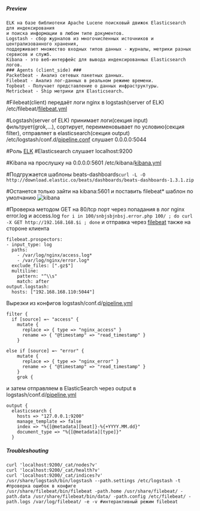 ##### Preview
```
ELK на базе библиотеки Apache Lucene поисковый движок Elasticsearch для индексирования 
и поиска информации в любом типе документов.
Logstash - сбор журналов из многочисленных источников и централизованного хранения, 
поддерживает множество входных типов данных - журналы, метрики разных сервисов и служб.
Kibana - это веб-интерфейс для вывода индексированных Elasticsearch логов. 
### Agents (client_side) ###
Packetbeat - Анализ сетевых пакетных данных.
Filebeat - Анализ лог-данных в реальном режиме времени.
Topbeat - Получает представление о данных инфраструктуры.
Metricbeat - Ship метрики для Elasticsearch.
```

#Filebeat(client) передаёт логи nginx в logstash(server of ELK) 
/etc/filebeat/[filebeat.yml](https://github.com/kyourselfer/OTUS_LinuxAdmin201804/blob/master/lesson21_Journald_ELK/roles/nginx/files/filebeat.yml)

#Logstash(server of ELK) принимает логи(секция input) фильтрует(grok,...), сортирует, переименовывает по условию(секция filter), отправляет в elasticsearch(секция output) /etc/logstash/conf.d/[pipeline.conf](https://github.com/kyourselfer/OTUS_LinuxAdmin201804/blob/master/lesson21_Journald_ELK/roles/ELK/files/logstash_pipeline.yml) слушает 0.0.0.0:5044

#Роль [ELK](https://github.com/kyourselfer/OTUS_LinuxAdmin201804/blob/master/lesson21_Journald_ELK/roles/ELK/tasks/main.yml)
#Elasticsearch слушает localhost:9200

#Kibana на прослушку на 0.0.0.0:5601
/etc/kibana/[kibana.yml](https://github.com/kyourselfer/OTUS_LinuxAdmin201804/blob/master/lesson21_Journald_ELK/roles/ELK/files/kibana.yml)

#Подгружается шаблоны beats-dashboards`curl -L -O http://download.elastic.co/beats/dashboards/beats-dashboards-1.3.1.zip`

#Останется только зайти на kibana:5601 и поставить filebeat* шаблон по умолчанию
![kibana](https://github.com/kyourselfer/OTUS_LinuxAdmin201804/blob/master/lesson21_Journald_ELK/img/kibana1.gif)

#Проверка методом GET на 80/tcp порт через попадания в лог nginx error.log и access.log `for i in 100/snbjsbjnbsj.error.php 100/ ; do curl -X GET http://192.168.168.$i ; done` и отправка через [filebeat](https://github.com/kyourselfer/OTUS_LinuxAdmin201804/blob/master/lesson21_Journald_ELK/roles/nginx/files/filebeat.yml) также на стороне клиента
```
filebeat.prospectors:
- input_type: log
  paths:
    - /var/log/nginx/access.log*
    - /var/log/nginx/error.log*
  exclude_files: [".gz$"]
  multiline:
    pattern: "^\\s"
    match: after
output.logstash:
  hosts: ["192.168.168.110:5044"]
```
Вырезки из конфигов logstash/conf.d/[pipeline.yml](https://github.com/kyourselfer/OTUS_LinuxAdmin201804/blob/master/lesson21_Journald_ELK/roles/ELK/files/logstash_pipeline.yml)
```
filter {
  if [source] =~ "access" {
    mutate {
      replace => { type => "nginx_access" }
      rename => { "@timestamp" => "read_timestamp" }
    }
```
```
else if [source] =~ "error" {
    mutate {
      replace => { type => "nginx_error" }
      rename => { "@timestamp" => "read_timestamp" }
    }
    grok {
```
и затем отправляем в ElasticSearch через output в logstash/conf.d/[pipeline.yml](https://github.com/kyourselfer/OTUS_LinuxAdmin201804/blob/master/lesson21_Journald_ELK/roles/ELK/files/logstash_pipeline.yml)
```
output {
  elasticsearch {
    hosts => "127.0.0.1:9200"
    manage_template => false
    index => "%{[@metadata][beat]}-%{+YYYY.MM.dd}"
    document_type => "%{[@metadata][type]}"
  }
```
##### Troubleshouting
```
curl 'localhost:9200/_cat/nodes?v'
curl 'localhost:9200/_cat/health?v'
curl 'localhost:9200/_cat/indices?v'
/usr/share/logstash/bin/logstash --path.settings /etc/logstash -t #проверка ошибок в конфиге
/usr/share/filebeat/bin/filebeat -path.home /usr/share/filebeat/ -path.data /usr/share/filebeat/bin/data/ -path.config /etc/filebeat/ -path.logs /var/log/filebeat/ -e -v #интерактивный режим filebeat
```
